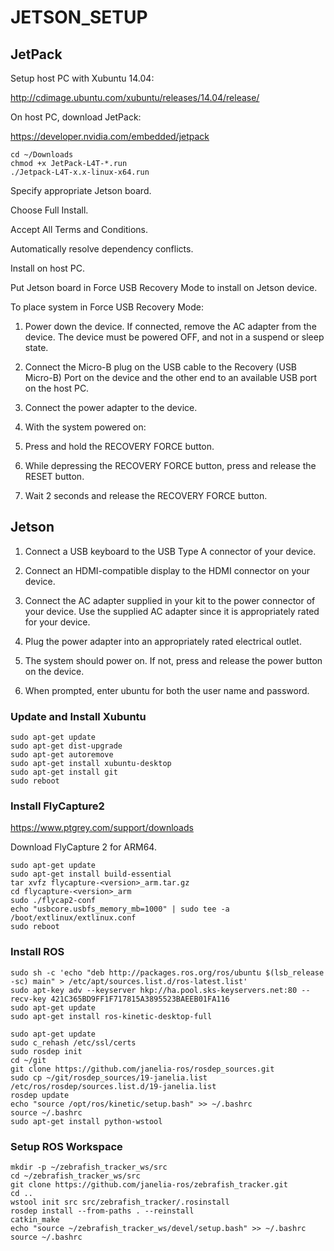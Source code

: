 # JETSON_SETUP


## JetPack

Setup host PC with Xubuntu 14.04:

<http://cdimage.ubuntu.com/xubuntu/releases/14.04/release/>

On host PC, download JetPack:

<https://developer.nvidia.com/embedded/jetpack>

```shell
cd ~/Downloads
chmod +x JetPack-L4T-*.run
./Jetpack-L4T-x.x-linux-x64.run
```

Specify appropriate Jetson board.

Choose Full Install.

Accept All Terms and Conditions.

Automatically resolve dependency conflicts.

Install on host PC.

Put Jetson board in Force USB Recovery Mode to install on Jetson device.

To place system in Force USB Recovery Mode:

1. Power down the device. If connected, remove the AC adapter from the
   device. The device must be powered OFF, and not in a suspend or
   sleep state.

2. Connect the Micro-B plug on the USB cable to the Recovery (USB
   Micro-B) Port on the device and the other end to an available USB
   port on the host PC.

3. Connect the power adapter to the device.

4. With the system powered on:

5. Press and hold the RECOVERY FORCE button.

6. While depressing the RECOVERY FORCE button, press and release the
   RESET button.

7. Wait 2 seconds and release the RECOVERY FORCE button.

## Jetson

1. Connect a USB keyboard to the USB Type A connector of your device.

2. Connect an HDMI-compatible display to the HDMI connector on your
   device.

3. Connect the AC adapter supplied in your kit to the power connector
   of your device. Use the supplied AC adapter since it is
   appropriately rated for your device.

4. Plug the power adapter into an appropriately rated electrical
   outlet.

5. The system should power on. If not, press and release the power
   button on the device.

6. When prompted, enter ubuntu for both the user name and password.

### Update and Install Xubuntu

```shell
sudo apt-get update
sudo apt-get dist-upgrade
sudo apt-get autoremove
sudo apt-get install xubuntu-desktop
sudo apt-get install git
sudo reboot
```

### Install FlyCapture2

<https://www.ptgrey.com/support/downloads>

Download FlyCapture 2 for ARM64.

```shell
sudo apt-get update
sudo apt-get install build-essential
tar xvfz flycapture-<version>_arm.tar.gz
cd flycapture-<version>_arm
sudo ./flycap2-conf
echo "usbcore.usbfs_memory_mb=1000" | sudo tee -a /boot/extlinux/extlinux.conf
sudo reboot
```

### Install ROS

```shell
sudo sh -c 'echo "deb http://packages.ros.org/ros/ubuntu $(lsb_release -sc) main" > /etc/apt/sources.list.d/ros-latest.list'
sudo apt-key adv --keyserver hkp://ha.pool.sks-keyservers.net:80 --recv-key 421C365BD9FF1F717815A3895523BAEEB01FA116
sudo apt-get update
sudo apt-get install ros-kinetic-desktop-full
```

```shell
sudo apt-get update
sudo c_rehash /etc/ssl/certs
sudo rosdep init
cd ~/git
git clone https://github.com/janelia-ros/rosdep_sources.git
sudo cp ~/git/rosdep_sources/19-janelia.list /etc/ros/rosdep/sources.list.d/19-janelia.list
rosdep update
echo "source /opt/ros/kinetic/setup.bash" >> ~/.bashrc
source ~/.bashrc
sudo apt-get install python-wstool
```

### Setup ROS Workspace

```shell
mkdir -p ~/zebrafish_tracker_ws/src
cd ~/zebrafish_tracker_ws/src
git clone https://github.com/janelia-ros/zebrafish_tracker.git
cd ..
wstool init src src/zebrafish_tracker/.rosinstall
rosdep install --from-paths . --reinstall
catkin_make
echo "source ~/zebrafish_tracker_ws/devel/setup.bash" >> ~/.bashrc
source ~/.bashrc
```

